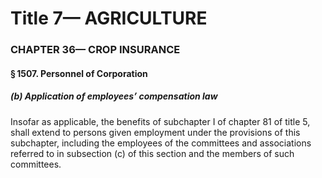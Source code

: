 
# Title 7— AGRICULTURE
### CHAPTER 36— CROP INSURANCE
#### § 1507. Personnel of Corporation
##### (b) Application of employees’ compensation law

Insofar as applicable, the benefits of subchapter I of chapter 81 of title 5, shall extend to persons given employment under the provisions of this subchapter, including the employees of the committees and associations referred to in subsection (c) of this section and the members of such committees.
